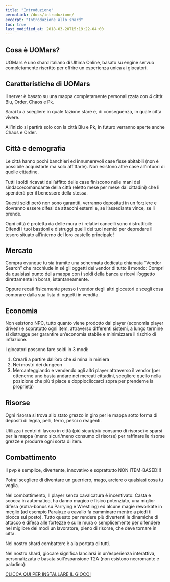 ```yaml
---
title: "Introduzione"
permalink: /docs/introduzione/
excerpt: "Introduzione allo shard"
toc: true
last_modified_at: 2018-03-20T15:19:22-04:00
---
```


## Cosa è UOMars?

UOMars è uno shard italiano di Ultima Online, basato su engine servuo completamente riscritto per offrire un esperienza unica ai giocatori.

## Caratteristiche di UOMars

Il server è basato su una mappa completamente personalizzata con 4 città: Blu, Order, Chaos e Pk.

Sarai tu a scegliere in quale fazione stare e, di conseguenza, in quale città vivere.

All’inizio si partirà solo con la città Blu e Pk, in futuro verranno aperte anche Chaos e Order.

## Città e demografia

Le città hanno pochi banchieri ed innumerevoli case fisse abitabili (non è possibile acquistarle ma solo affittarle). Non esistono altre case all’infuori di quelle cittadine.

Tutti i soldi ricavati dall’affitto delle case finiscono nelle mani del sindaco/comandante della città (eletto mese per mese dai cittadini) che li spenderà per il benessere della stessa.

Questi soldi però non sono garantiti, verranno depositati in un forziere e dovranno essere difesi da attacchi esterni e, se l’assediante vince, se li prende.

Ogni città è protetta da delle mura e i relativi cancelli sono distruttibili: Difendi i tuoi bastioni e distruggi quelli dei tuoi nemici per depredare il tesoro situato all’interno del loro castello principale!

## Mercato
Compra ovunque tu sia tramite una schermata dedicata chiamata “Vendor Search” che racchiude in sé gli oggetti dei vendor di tutto il mondo: Compri da qualsiasi punto della mappa con i soldi della banca e ricevi l’oggetto direttamente in borsa, istantaneamente.

Oppure recati fisicamente presso i vendor degli altri giocatori e scegli cosa comprare dalla sua lista di oggetti in vendita.

## Economia

Non esistono NPC, tutto quanto viene prodotto dai player (economia player driven) e sopratutto ogni item, attraverso differenti sistemi, a lungo termine si distrugge per garantire un’economia stabile e minimizzare il rischio di inflazione.

I giocatori possono fare soldi in 3 modi:

1. Crearli a partire dall’oro che si mina in miniera
2. Nei mostri dei dungeon
3. Mercanteggiando e vendendo agli altri player attraverso il vendor (per ottenerne uno basta andare nei mercati cittadini, scegliere quello nella posizione che più ti piace e doppiocliccarci sopra per prenderne la proprietà)

## Risorse

Ogni risorsa si trova allo stato grezzo in giro per le mappa sotto forma di depositi di legna, pelli, ferro, pesci o reagenti.

Utilizza i centri di lavoro in città (più sicuri/più consumo di risorse) o sparsi per la mappa (meno sicuri/meno consumo di risorse) per raffinare le risorse grezze e produrre ogni sorta di item.

## Combattimento
Il pvp è semplice, divertente, innovativo e soprattutto NON ITEM-BASED!!!

Potrai scegliere di diventare un guerriero, mago, arciere o qualsiasi cosa tu voglia.

Nel combattimento, Il player senza cavalcatura è incentivato: Casta e scocca in automatico, ha danno magico e fisico potenziato, una miglior difesa (extra-bonus su Parrying e Wrestling) ed alcune magie reworkate in meglio (ad esempio Paralyze a cavallo fa camminare mentre a piedi ti blocca sul posto). Tutto questo per rendere più divertenti le dinamiche di attacco e difesa alle fortezze e sulle mura o semplicemente per difendere nel migliore dei modi un lavoratore, pieno di risorse, che deve tornare in città.

Nel nostro shard combattere è alla portata di tutti.

Nel nostro shard, giocare significa lanciarsi in un’esperienza interattiva, personalizzata e basata sull’espansione T2A (non esistono necromante e paladino):

[CLICCA QUI PER INSTALLARE IL GIOCO!](/docs/quick-start-guide)